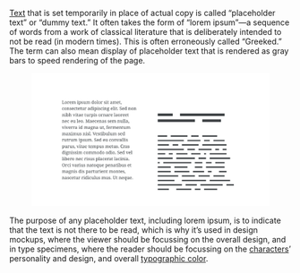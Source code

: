 
[Text](INSERT_URL) that is set temporarily in place of actual copy is called “placeholder text” or “dummy text.” It often takes the form of “lorem ipsum”—a sequence of words from a work of classical literature that is deliberately intended to not be read (in modern times). This is often erroneously called “Greeked.” The term can also mean display of placeholder text that is rendered as gray bars to speed rendering of the page.

<figure>

![Two columns of placeholder text: The first uses actual lorem ipsum, and the second uses solid blocks to represent the illusion of type.](images/thumbnail.svg)

</figure>

The purpose of any placeholder text, including lorem ipsum, is to indicate that the text is not there to be read, which is why it’s used in design mockups, where the viewer should be focussing on the overall design, and in type specimens, where the reader should be focussing on the [characters](INSERT_URL)’ personality and design, and overall [typographic color](INSERT_URL).
